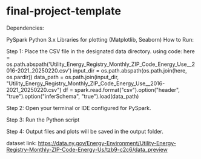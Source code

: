 # final-project-template
Dependencies:

PySpark
Python 3.x
Libraries for plotting (Matplotlib, Seaborn)
How to Run:

Step 1: Place the CSV file in the designated data directory.
        using code: 
    here = os.path.abspath('Utility_Energy_Registry_Monthly_ZIP_Code_Energy_Use__2016-2021_20250220.csv')
    input_dir = os.path.abspath(os.path.join(here, os.pardir))
    data_path = os.path.join(input_dir, "Utility_Energy_Registry_Monthly_ZIP_Code_Energy_Use__2016-2021_20250220.csv")
    df = spark.read.format("csv").option("header", "true").option("inferSchema", "true").load(data_path)

Step 2: Open your terminal or IDE configured for PySpark.

Step 3: Run the Python script 

Step 4: Output files  and plots will be saved in the output folder.

dataset link: https://data.ny.gov/Energy-Environment/Utility-Energy-Registry-Monthly-ZIP-Code-Energy-Us/tzb9-c2c6/data_preview
